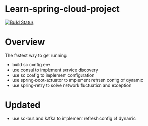 # Learn-spring-cloud-project

[![Build Status](https://travis-ci.org/tommywu23/cloud.svg?branch=master)](https://travis-ci.org/tommywu23/cloud)

Overview
===========

The fastest way to get running:

* build sc config env
* use consul to implement service discovery
* use sc config to implement configuration
* use spring-boot-actuator to implement refresh config of dynamic
* use spring-retry to solve network fluctuation and exception


Updated
===========
* use sc-bus and kafka to implement refresh config of dynamic
